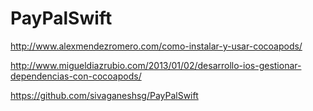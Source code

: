# PayPalSwift

http://www.alexmendezromero.com/como-instalar-y-usar-cocoapods/

http://www.migueldiazrubio.com/2013/01/02/desarrollo-ios-gestionar-dependencias-con-cocoapods/

https://github.com/sivaganeshsg/PayPalSwift

